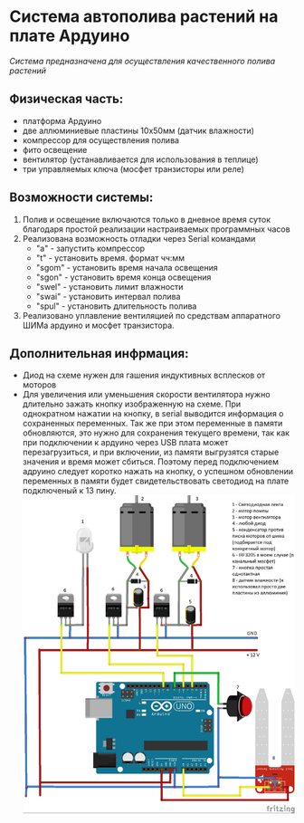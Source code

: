 # Система автополива растений на плате Ардуино

*Система предназначена для осуществления качественного полива растений*

## Физическая часть:

- платформа Ардуино
- две аллюминиевые пластины 10х50мм (датчик влажности)
- компрессор для осуществления полива
- фито освещение
- вентилятор (устанавливается для использования в теплице)
- три управляемых ключа (мосфет транзисторы или реле)

## Возможности системы:

1. Полив и освещение включаются только в дневное время суток благодаря простой реализации настраиваемых программных часов
2. Реализована возможность отладки через Serial командами
	- "а" - запустить компрессор
	- "t" - установить время. формат чч:мм
	- "sgom" - установить время начала освещения
	- "sgon" - установить время конца освещения
	- "swel" - установить лимит влажности
	- "swai" - установить интервал полива
	- "spul" - установить длительность полива
3. Реализовано уплавление вентиляцией по средствам аппаратного ШИМа ардуино и мосфет транзистора.

## Дополнительная инфрмация:
- Диод на схеме нужен для гашения индуктивных всплесков от моторов
- Для увеличения или уменьшения скорости вентилятора нужно длительно зажать кнопку изображенную на схеме. При однократном нажатии на кнопку, в serial выводится информация о сохраненных переменных. Так же при этом переменные в памяти обновляются, это нужно для сохранения текущего времени, так как при подключении к ардуино через USB плата может перезагрузиться, и при включении, из памяти выгрузятся старые значения и время может сбиться. Поэтому перед подключением адруино следует коротко нажать на кнопку, о успешном обновлении переменных в памяти будет свидетельствовать светодиод на плате подключеный к 13 пину.
![schema](auto_watering_bb.jpg)
